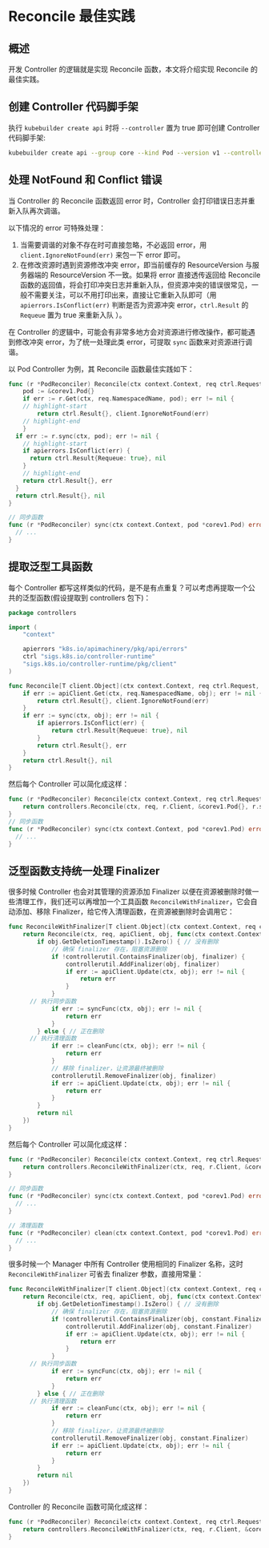 # Reconcile 最佳实践

## 概述

开发 Controller 的逻辑就是实现 Reconcile 函数，本文将介绍实现 Reconcile 的最佳实践。

## 创建 Controller 代码脚手架

执行 `kubebuilder create api` 时将 `--controller` 置为 true 即可创建 Controller 代码脚手架:

```bash
kubebuilder create api --group core --kind Pod --version v1 --controller=true --resource=false
```

## 处理 NotFound 和 Conflict 错误

当 Controller 的 Reconcile 函数返回 error 时，Controller 会打印错误日志并重新入队再次调谐。

以下情况的 error 可特殊处理：
1. 当需要调谐的对象不存在时可直接忽略，不必返回 error，用 `client.IgnoreNotFound(err)` 来包一下 error 即可。
2. 在修改资源时遇到资源修改冲突 error，即当前缓存的 ResourceVersion 与服务器端的 ResourceVersion 不一致。如果将 error 直接透传返回给 Reconcile 函数的返回值，将会打印冲突日志并重新入队，但资源冲突的错误很常见，一般不需要关注，可以不用打印出来，直接让它重新入队即可（用 `apierrors.IsConflict(err)` 判断是否为资源冲突 error，`ctrl.Result` 的 `Requeue` 置为 true 来重新入队 ）。

在 Controller 的逻辑中，可能会有非常多地方会对资源进行修改操作，都可能遇到修改冲突 error，为了统一处理此类 error，可提取 `sync` 函数来对资源进行调谐。

以 Pod Controller 为例，其 Reconcile 函数最佳实践如下：

```go showLineNumbers
func (r *PodReconciler) Reconcile(ctx context.Context, req ctrl.Request) (ctrl.Result, error) {
	pod := &corev1.Pod{}
	if err := r.Get(ctx, req.NamespacedName, pod); err != nil {
    // highlight-start
		return ctrl.Result{}, client.IgnoreNotFound(err)
    // highlight-end
	}
  if err := r.sync(ctx, pod); err != nil {
    // highlight-start
    if apierrors.IsConflict(err) {
      return ctrl.Result{Requeue: true}, nil
    }
    // highlight-end
    return ctrl.Result{}, err
  }
  return ctrl.Result{}, nil
}

// 同步函数
func (r *PodReconciler) sync(ctx context.Context, pod *corev1.Pod) error {
  // ...
}
```

## 提取泛型工具函数

每个 Controller 都写这样类似的代码，是不是有点重复？可以考虑再提取一个公共的泛型函数(假设提取到 controllers 包下)：

```go showLineNumbers
package controllers

import (
	"context"

	apierrors "k8s.io/apimachinery/pkg/api/errors"
	ctrl "sigs.k8s.io/controller-runtime"
	"sigs.k8s.io/controller-runtime/pkg/client"
)

func Reconcile[T client.Object](ctx context.Context, req ctrl.Request, apiClient client.Client, obj T, sync func(ctx context.Context, obj T) error) (ctrl.Result, error) {
	if err := apiClient.Get(ctx, req.NamespacedName, obj); err != nil {
		return ctrl.Result{}, client.IgnoreNotFound(err)
	}
	if err := sync(ctx, obj); err != nil {
		if apierrors.IsConflict(err) {
			return ctrl.Result{Requeue: true}, nil
		}
		return ctrl.Result{}, err
	}
	return ctrl.Result{}, nil
}
```

然后每个 Controller 可以简化成这样：

```go showLineNumbers
func (r *PodReconciler) Reconcile(ctx context.Context, req ctrl.Request) (ctrl.Result, error) {
	return controllers.Reconcile(ctx, req, r.Client, &corev1.Pod{}, r.sync)
}
// 同步函数
func (r *PodReconciler) sync(ctx context.Context, pod *corev1.Pod) error {
  // ...
}
```

## 泛型函数支持统一处理 Finalizer

很多时候 Controller 也会对其管理的资源添加 Finalizer 以便在资源被删除时做一些清理工作，我们还可以再增加一个工具函数 `ReconcileWithFinalizer`，它会自动添加、移除 Finalizer，给它传入清理函数，在资源被删除时会调用它：

```go
func ReconcileWithFinalizer[T client.Object](ctx context.Context, req ctrl.Request, apiClient client.Client, obj T, finalizer string, syncFunc func(ctx context.Context, obj T) error, cleanFunc func(ctx context.Context, obj T) error) (ctrl.Result, error) {
	return Reconcile(ctx, req, apiClient, obj, func(ctx context.Context, obj T) error {
		if obj.GetDeletionTimestamp().IsZero() { // 没有删除
			// 确保 finalizer 存在，阻塞资源删除
			if !controllerutil.ContainsFinalizer(obj, finalizer) {
				controllerutil.AddFinalizer(obj, finalizer)
				if err := apiClient.Update(ctx, obj); err != nil {
					return err
				}
			}
      // 执行同步函数
			if err := syncFunc(ctx, obj); err != nil {
				return err
			}
		} else { // 正在删除
      // 执行清理函数
			if err := cleanFunc(ctx, obj); err != nil {
				return err
			}
			// 移除 finalizer，让资源最终被删除
			controllerutil.RemoveFinalizer(obj, finalizer)
			if err := apiClient.Update(ctx, obj); err != nil {
				return err
			}
		}
		return nil
	})
}
```
然后每个 Controller 可以简化成这样：

```go showLineNumbers
func (r *PodReconciler) Reconcile(ctx context.Context, req ctrl.Request) (ctrl.Result, error) {
	return controllers.ReconcileWithFinalizer(ctx, req, r.Client, &corev1.Pod{}, "example.com/finalizer", r.sync, r.clean)
}

// 同步函数
func (r *PodReconciler) sync(ctx context.Context, pod *corev1.Pod) error {
  // ...
}

// 清理函数
func (r *PodReconciler) clean(ctx context.Context, pod *corev1.Pod) error {
  // ...
}
```

很多时候一个 Manager 中所有 Controller 使用相同的 Finalizer 名称，这时 `ReconcileWithFinalizer` 可省去 finalizer 参数，直接用常量：

```go
func ReconcileWithFinalizer[T client.Object](ctx context.Context, req ctrl.Request, apiClient client.Client, obj T, syncFunc func(ctx context.Context, obj T) error, cleanFunc func(ctx context.Context, obj T) error) (ctrl.Result, error) {
	return Reconcile(ctx, req, apiClient, obj, func(ctx context.Context, obj T) error {
		if obj.GetDeletionTimestamp().IsZero() { // 没有删除
			// 确保 finalizer 存在，阻塞资源删除
			if !controllerutil.ContainsFinalizer(obj, constant.Finalizer) {
				controllerutil.AddFinalizer(obj, constant.Finalizer)
				if err := apiClient.Update(ctx, obj); err != nil {
					return err
				}
			}
      // 执行同步函数
			if err := syncFunc(ctx, obj); err != nil {
				return err
			}
		} else { // 正在删除
      // 执行清理函数
			if err := cleanFunc(ctx, obj); err != nil {
				return err
			}
			// 移除 finalizer，让资源最终被删除
			controllerutil.RemoveFinalizer(obj, constant.Finalizer)
			if err := apiClient.Update(ctx, obj); err != nil {
				return err
			}
		}
		return nil
	})
}
```

Controller 的 Reconcile 函数可简化成这样：

```go
func (r *PodReconciler) Reconcile(ctx context.Context, req ctrl.Request) (ctrl.Result, error) {
	return controllers.ReconcileWithFinalizer(ctx, req, r.Client, &corev1.Pod{}, r.sync, r.clean)
}
```
